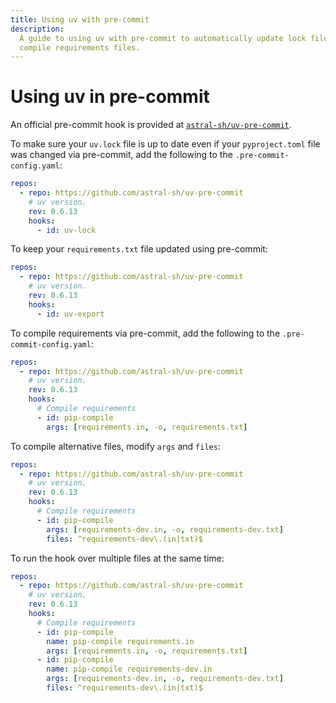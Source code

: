 ```yaml
---
title: Using uv with pre-commit
description:
  A guide to using uv with pre-commit to automatically update lock files, export requirements, and
  compile requirements files.
---
```


# Using uv in pre-commit

An official pre-commit hook is provided at
[`astral-sh/uv-pre-commit`](https://github.com/astral-sh/uv-pre-commit).

To make sure your `uv.lock` file is up to date even if your `pyproject.toml` file was changed via
pre-commit, add the following to the `.pre-commit-config.yaml`:

```yaml title=".pre-commit-config.yaml"
repos:
  - repo: https://github.com/astral-sh/uv-pre-commit
    # uv version.
    rev: 0.6.13
    hooks:
      - id: uv-lock
```

To keep your `requirements.txt` file updated using pre-commit:

```yaml title=".pre-commit-config.yaml"
repos:
  - repo: https://github.com/astral-sh/uv-pre-commit
    # uv version.
    rev: 0.6.13
    hooks:
      - id: uv-export
```

To compile requirements via pre-commit, add the following to the `.pre-commit-config.yaml`:

```yaml title=".pre-commit-config.yaml"
repos:
  - repo: https://github.com/astral-sh/uv-pre-commit
    # uv version.
    rev: 0.6.13
    hooks:
      # Compile requirements
      - id: pip-compile
        args: [requirements.in, -o, requirements.txt]
```

To compile alternative files, modify `args` and `files`:

```yaml title=".pre-commit-config.yaml"
repos:
  - repo: https://github.com/astral-sh/uv-pre-commit
    # uv version.
    rev: 0.6.13
    hooks:
      # Compile requirements
      - id: pip-compile
        args: [requirements-dev.in, -o, requirements-dev.txt]
        files: ^requirements-dev\.(in|txt)$
```

To run the hook over multiple files at the same time:

```yaml title=".pre-commit-config.yaml"
repos:
  - repo: https://github.com/astral-sh/uv-pre-commit
    # uv version.
    rev: 0.6.13
    hooks:
      # Compile requirements
      - id: pip-compile
        name: pip-compile requirements.in
        args: [requirements.in, -o, requirements.txt]
      - id: pip-compile
        name: pip-compile requirements-dev.in
        args: [requirements-dev.in, -o, requirements-dev.txt]
        files: ^requirements-dev\.(in|txt)$
```
